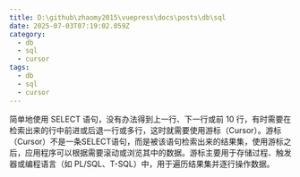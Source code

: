 ```yaml
---
title: D:\github\zhaomy2015\vuepress\docs\posts\db\sql
date: 2025-07-03T07:19:02.059Z
category:
  - db
  - sql
  - cursor
tags:
  - db
  - sql
  - cursor
---
```


简单地使用 SELECT 语句，没有办法得到上一行、下一行或前 10 行，有时需要在检索出来的行中前进或后退一行或多行，这时就需要使用游标（Cursor）。游标（Cursor）不是一条SELECT语句，而是被该语句检索出来的结果集，使用游标之后，应用程序可以根据需要滚动或浏览其中的数据。游标主要用于存储过程、触发器或编程语言（如 PL/SQL、T-SQL）中，用于遍历结果集并逐行操作数据。
